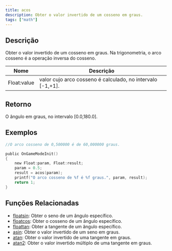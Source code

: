 ```yaml
---
title: acos
description: Obter o valor invertido de um cosseno em graus.
tags: ["math"]
---
```


<LowercaseNote />

## Descrição

Obter o valor invertido de um cosseno em graus. Na trigonometria, o arco cosseno é a operação inversa do cosseno.

| Nome        | Descrição                                                    |
| ----------- | ------------------------------------------------------------ |
| Float:value | valor cujo arco cosseno é calculado, no intervalo [-1,+1]. |

## Retorno

O ângulo em graus, no intervalo [0.0,180.0].

## Exemplos

```c
//O arco cosseno de 0,500000 é de 60,000000 graus.

public OnGameModeInit()
{
    new Float:param, Float:result;
    param = 0.5;
    result = acos(param);
    printf("O arco cosseno de %f é %f graus.", param, result);
    return 1;
}
```

## Funções Relacionadas

- [floatsin](floatsin): Obter o seno de um ângulo específico.
- [floatcos](floatcos): Obter o cosseno de um ângulo específico.
- [floattan](floattan): Obter a tangente de um ângulo específico.
- [asin](asin): Obter o valor invertido de um seno em graus.
- [atan](atan): Obter o valor invertido de uma tangente em graus.
- [atan2](atan2): Obter o valor invertido múltiplo de uma tangente em graus.
